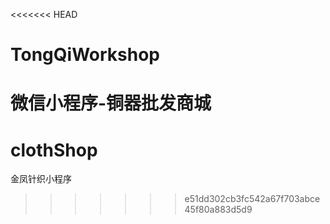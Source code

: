 <<<<<<< HEAD
# TongQiWorkshop 

微信小程序-铜器批发商城
=======
# clothShop
金凤针织小程序
>>>>>>> e51dd302cb3fc542a67f703abce45f80a883d5d9
